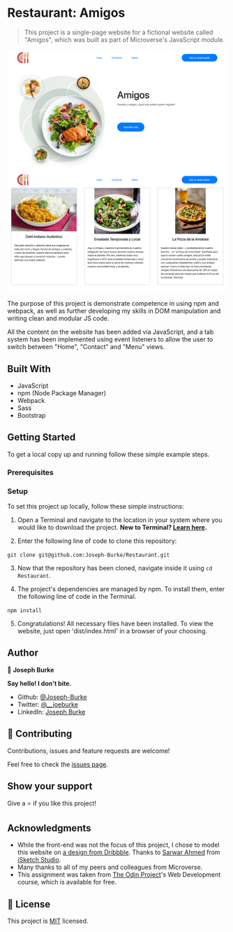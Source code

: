 # Restaurant: Amigos

> This project is a single-page website for a fictional website called "Amigos", which was built as part of Microverse's JavaScript module.

![screenshot](./screenshots/home_screenshot.png)
![screenshot](./screenshots/menu_screenshot.png)

The purpose of this project is demonstrate competence in using npm and webpack, as well as further developing my skills in DOM manipulation and writing clean and modular JS code.

All the content on the website has been added via JavaScript, and a tab system has been implemented using event listeners to allow the user to switch between "Home", "Contact" and "Menu" views.

## Built With

- JavaScript
- npm (Node Package Manager)
- Webpack
- Sass
- Bootstrap

## Getting Started

To get a local copy up and running follow these simple example steps.

### Prerequisites

### Setup

To set this project up locally, follow these simple instructions:

1. Open a Terminal and navigate to the location in your system where you would like to download the project. **New to Terminal? [Learn here](https://www.freecodecamp.org/news/conquering-the-command-line-f85f5e46c07c/).**

2. Enter the following line of code to clone this repository:

`git clone git@github.com:Joseph-Burke/Restaurant.git`

3. Now that the repository has been cloned, navigate inside it using `cd Restaurant`.

4. The project's dependencies are managed by npm. To install them, enter the following line of code in the Terminal.

`npm install`

5. Congratulations! All necessary files have been installed. To view the website, just open 'dist/index.html' in a browser of your choosing.

## Author

👤 **Joseph Burke**

  **Say hello! I don't bite.**

- Github: [@Joseph-Burke](https://github.com/Joseph-Burke)
- Twitter: [@__joeburke](https://twitter.com/__joeburke)
- LinkedIn: [Joseph Burke](https://www.linkedin.com/in/joseph-burke-b7a8261a5)

## 🤝 Contributing

Contributions, issues and feature requests are welcome!

Feel free to check the [issues page](issues/).

## Show your support

Give a ⭐️ if you like this project!

## Acknowledgments

- While the front-end was not the focus of this project, I chose to model this website on [a design from Dribbble](https://dribbble.com/shots/11741059-Food-landing-Page). Thanks to [Sarwar Ahmed](https://dribbble.com/sarwar_ms) from [iSketch Studio](https://dribbble.com/isketch_studio).
- Many thanks to all of my peers and colleagues from Microverse.
- This assignment was taken from [The Odin Project](https://www.theodinproject.com/home)'s Web Development course, which is available for free.

## 📝 License

This project is [MIT](lic.url) licensed.
